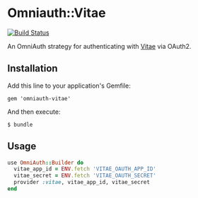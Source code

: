 # Omniauth::Vitae

[![Build Status](https://travis-ci.org/PeopleAdmin/omniauth-vitae)](https://travis-ci.org/PeopleAdmin/omniauth-vitae)

An OmniAuth strategy for authenticating with
[Vitae](https://chroniclevitae.com) via OAuth2.

## Installation

Add this line to your application's Gemfile:

    gem 'omniauth-vitae'

And then execute:

    $ bundle

## Usage

```ruby
use OmniAuth::Builder do
  vitae_app_id = ENV.fetch 'VITAE_OAUTH_APP_ID'
  vitae_secret = ENV.fetch 'VITAE_OAUTH_SECRET'
  provider :vitae, vitae_app_id, vitae_secret
end
```

